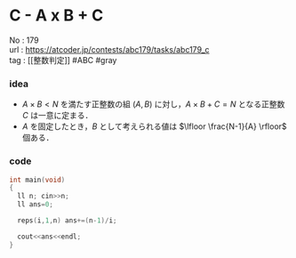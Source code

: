 # C - A x B + C

No	: 179  
url	: https://atcoder.jp/contests/abc179/tasks/abc179_c  
tag	: [[整数判定]]  #ABC #gray

### idea
- $A \times B \lt N$ を満たす正整数の組 $(A,B)$ に対し，$A \times B + C = N$ となる正整数 $C$ は一意に定まる．
- $A$ を固定したとき，$B$ として考えられる値は $\lfloor \frac{N-1}{A} \rfloor$ 個ある．

### code
```cpp
int	main(void)
{
  ll n; cin>>n;
  ll ans=0;

  reps(i,1,n) ans+=(n-1)/i;

  cout<<ans<<endl;
}
```